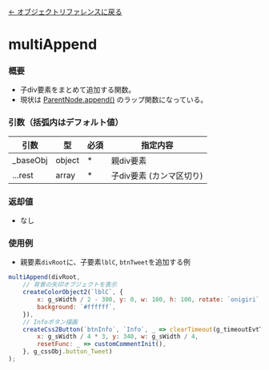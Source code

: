 [← オブジェクトリファレンスに戻る](ObjectReferenceIndex.html)  

# multiAppend
### 概要
  - 子div要素をまとめて追加する関数。
  - 現状は [ParentNode.append()](https://developer.mozilla.org/ja/docs/Web/API/ParentNode/append) のラップ関数になっている。

### 引数（括弧内はデフォルト値）

|引数|型|必須|指定内容|
|----|----|----|----|
|_baseObj|object|*|親div要素|
|...rest|array|*|子div要素 (カンマ区切り)|

### 返却値
- なし

### 使用例
- 親要素`divRoot`に、子要素`lblC`, `btnTweet`を追加する例
```javascript
multiAppend(divRoot,
	// 背景の矢印オブジェクトを表示
	createColorObject2(`lblC`, {
		x: g_sWidth / 2 - 300, y: 0, w: 100, h: 100, rotate: `onigiri`, opacity: 0.25,
		background: `#ffffff`,
	}),
	// Infoボタン描画
	createCss2Button(`btnInfo`, `Info`, _ => clearTimeout(g_timeoutEvtTitleId), {
		x: g_sWidth / 4 * 3, y: 340, w: g_sWidth / 4,
		resetFunc: _ => customCommentInit(),
	}, g_cssObj.button_Tweet)
);
```
